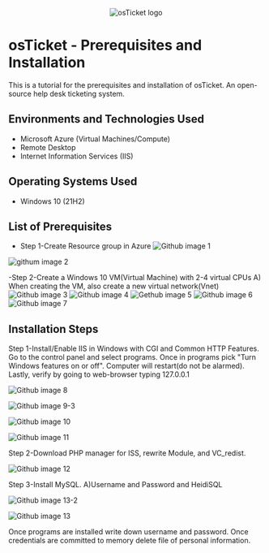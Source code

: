 <p align="center">
<img src="https://i.imgur.com/Clzj7Xs.png" alt="osTicket logo"/>
</p>

<h1>osTicket - Prerequisites and Installation</h1>
This is a tutorial for the prerequisites and installation of osTicket. An open-source help desk ticketing system.<br />




<h2>Environments and Technologies Used</h2>

- Microsoft Azure (Virtual Machines/Compute)
- Remote Desktop
- Internet Information Services (IIS)

<h2>Operating Systems Used </h2>

- Windows 10</b> (21H2)

<h2>List of Prerequisites</h2>

- Step 1-Create Resource group in Azure 
![Github image 1](https://github.com/PatrickJohnsonX7/osticket-prereqs/assets/163357195/8d0ad429-ae97-4adc-9917-35e0a600a16f)


![githum image 2](https://github.com/PatrickJohnsonX7/osticket-prereqs/assets/163357195/2e6f4775-516c-4971-8bb8-cc8ddbd37a9f)


-Step 2-Create a Windows 10 VM(Virtual Machine) with 2-4 virtual CPUs
  A) When creating the VM, also create a new virtual network(Vnet)
![Github image 3](https://github.com/PatrickJohnsonX7/osticket-prereqs/assets/163357195/ad299366-1359-40ea-8161-36ffa5e079e7)
![Github image 4](https://github.com/PatrickJohnsonX7/osticket-prereqs/assets/163357195/13b78ba1-78b2-4523-a003-8a63f16aa4cc)
 ![Gethub image 5](https://github.com/PatrickJohnsonX7/osticket-prereqs/assets/163357195/b4a986f5-a6a2-4e6c-830d-b05effa532d5)
 ![Github image 6](https://github.com/PatrickJohnsonX7/osticket-prereqs/assets/163357195/675edc78-bed2-4296-8310-7b316b98f709)
![Github image 7](https://github.com/PatrickJohnsonX7/osticket-prereqs/assets/163357195/9548f7cf-de20-439a-ad48-d00d48f33071)



<h2>Installation Steps</h2>
Step 1-Install/Enable IIS in Windows with CGI and Common HTTP Features. Go to the control panel and select programs. Once in programs pick "Turn Windows features on or off". Computer will restart(do not be alarmed). Lastly, verify by going to web-browser typing 127.0.0.1

![Github image 8](https://github.com/PatrickJohnsonX7/osticket-prereqs/assets/163357195/1ebd018d-0cf4-4304-8159-7ea01f931dbf)

![Github image 9-3](https://github.com/PatrickJohnsonX7/osticket-prereqs/assets/163357195/eadf0f8c-73a4-4663-ba13-e45dc4cc9e75)

![Github image 10](https://github.com/PatrickJohnsonX7/osticket-prereqs/assets/163357195/983eb698-a7eb-4564-88ea-8944937c1090)


![Github image 11](https://github.com/PatrickJohnsonX7/osticket-prereqs/assets/163357195/111fb1ce-22a4-475c-b0be-80f5b625ac57)

Step 2-Download PHP manager for ISS, rewrite Module, and VC_redist.

![Github image 12](https://github.com/PatrickJohnsonX7/osticket-prereqs/assets/163357195/6a71df0b-0cb9-4ba7-a566-026f6d98479b)

Step 3-Install MySQL. A)Username and Password and HeidiSQL


![Github image 13-2](https://github.com/PatrickJohnsonX7/osticket-prereqs/assets/163357195/40cb1c0f-a454-4983-ae70-0582a30f1c05)

![Github image 13](https://github.com/PatrickJohnsonX7/osticket-prereqs/assets/163357195/76cd1308-ca7e-473c-b82e-d42477d1cace)

Once programs are installed write down username and password. Once credentials are committed to memory delete file of personal information. 

